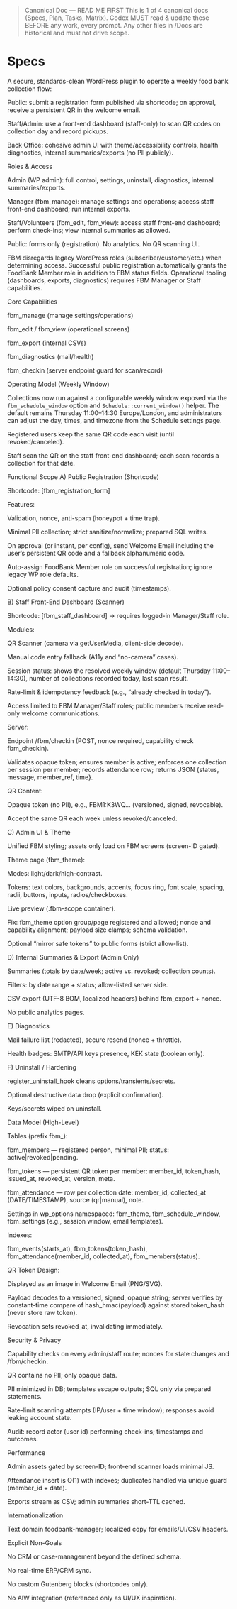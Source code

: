 > Canonical Doc — READ ME FIRST
> This is 1 of 4 canonical docs (Specs, Plan, Tasks, Matrix).
> Codex MUST read & update these BEFORE any work, every prompt.
> Any other files in /Docs are historical and must not drive scope.

# Specs

A secure, standards-clean WordPress plugin to operate a weekly food bank collection flow:

Public: submit a registration form published via shortcode; on approval, receive a persistent QR in the welcome email.

Staff/Admin: use a front-end dashboard (staff-only) to scan QR codes on collection day and record pickups.

Back Office: cohesive admin UI with theme/accessibility controls, health diagnostics, internal summaries/exports (no PII publicly).

Roles & Access

Admin (WP admin): full control, settings, uninstall, diagnostics, internal summaries/exports.

Manager (fbm_manage): manage settings and operations; access staff front-end dashboard; run internal exports.

Staff/Volunteers (fbm_edit, fbm_view): access staff front-end dashboard; perform check-ins; view internal summaries as allowed.

Public: forms only (registration). No analytics. No QR scanning UI.

FBM disregards legacy WordPress roles (subscriber/customer/etc.) when determining access.
Successful public registration automatically grants the FoodBank Member role in addition to FBM status fields.
Operational tooling (dashboards, exports, diagnostics) requires FBM Manager or Staff capabilities.

Core Capabilities

fbm_manage (manage settings/operations)

fbm_edit / fbm_view (operational screens)

fbm_export (internal CSVs)

fbm_diagnostics (mail/health)

fbm_checkin (server endpoint guard for scan/record)

Operating Model (Weekly Window)

Collections now run against a configurable weekly window exposed via the `fbm_schedule_window` option and `Schedule::current_window()` helper. The default remains Thursday 11:00–14:30 Europe/London, and administrators can adjust the day, times, and timezone from the Schedule settings page.

Registered users keep the same QR code each visit (until revoked/canceled).

Staff scan the QR on the staff front-end dashboard; each scan records a collection for that date.

Functional Scope
A) Public Registration (Shortcode)

Shortcode: [fbm_registration_form]

Features:

Validation, nonce, anti-spam (honeypot + time trap).

Minimal PII collection; strict sanitize/normalize; prepared SQL writes.

On approval (or instant, per config), send Welcome Email including the user’s persistent QR code and a fallback alphanumeric code.

Auto-assign FoodBank Member role on successful registration; ignore legacy WP role defaults.

Optional policy consent capture and audit (timestamps).

B) Staff Front-End Dashboard (Scanner)

Shortcode: [fbm_staff_dashboard] → requires logged-in Manager/Staff role.

Modules:

QR Scanner (camera via getUserMedia, client-side decode).

Manual code entry fallback (A11y and “no-camera” cases).

Session status: shows the resolved weekly window (default Thursday 11:00–14:30), number of collections recorded today, last scan result.

Rate-limit & idempotency feedback (e.g., “already checked in today”).

Access limited to FBM Manager/Staff roles; public members receive read-only welcome communications.

Server:

Endpoint /fbm/checkin (POST, nonce required, capability check fbm_checkin).

Validates opaque token; ensures member is active; enforces one collection per session per member; records attendance row; returns JSON {status, message, member_ref, time}.

QR Content:

Opaque token (no PII), e.g., FBM1:K3WQ… (versioned, signed, revocable).

Accept the same QR each week unless revoked/canceled.

C) Admin UI & Theme

Unified FBM styling; assets only load on FBM screens (screen-ID gated).

Theme page (fbm_theme):

Modes: light/dark/high-contrast.

Tokens: text colors, backgrounds, accents, focus ring, font scale, spacing, radii, buttons, inputs, radios/checkboxes.

Live preview (.fbm-scope container).

Fix: fbm_theme option group/page registered and allowed; nonce and capability alignment; payload size clamps; schema validation.

Optional “mirror safe tokens” to public forms (strict allow-list).

D) Internal Summaries & Export (Admin Only)

Summaries (totals by date/week; active vs. revoked; collection counts).

Filters: by date range + status; allow-listed server side.

CSV export (UTF-8 BOM, localized headers) behind fbm_export + nonce.

No public analytics pages.

E) Diagnostics

Mail failure list (redacted), secure resend (nonce + throttle).

Health badges: SMTP/API keys presence, KEK state (boolean only).

F) Uninstall / Hardening

register_uninstall_hook cleans options/transients/secrets.

Optional destructive data drop (explicit confirmation).

Keys/secrets wiped on uninstall.

Data Model (High-Level)

Tables (prefix fbm_):

fbm_members — registered person, minimal PII; status: active|revoked|pending.

fbm_tokens — persistent QR token per member: member_id, token_hash, issued_at, revoked_at, version, meta.

fbm_attendance — row per collection date: member_id, collected_at (DATE/TIMESTAMP), source (qr|manual), note.

Settings in wp_options namespaced: fbm_theme, fbm_schedule_window, fbm_settings (e.g., session window, email templates).

Indexes:

fbm_events(starts_at), fbm_tokens(token_hash), fbm_attendance(member_id, collected_at), fbm_members(status).

QR Token Design:

Displayed as an image in Welcome Email (PNG/SVG).

Payload decodes to a versioned, signed, opaque string; server verifies by constant-time compare of hash_hmac(payload) against stored token_hash (never store raw token).

Revocation sets revoked_at, invalidating immediately.

Security & Privacy

Capability checks on every admin/staff route; nonces for state changes and /fbm/checkin.

QR contains no PII; only opaque data.

PII minimized in DB; templates escape outputs; SQL only via prepared statements.

Rate-limit scanning attempts (IP/user + time window); responses avoid leaking account state.

Audit: record actor (user id) performing check-ins; timestamps and outcomes.

Performance

Admin assets gated by screen-ID; front-end scanner loads minimal JS.

Attendance insert is O(1) with indexes; duplicates handled via unique guard (member_id + date).

Exports stream as CSV; admin summaries short-TTL cached.

Internationalization

Text domain foodbank-manager; localized copy for emails/UI/CSV headers.

Explicit Non-Goals

No CRM or case-management beyond the defined schema.

No real-time ERP/CRM sync.

No custom Gutenberg blocks (shortcodes only).

No AIW integration (referenced only as UI/UX inspiration).
